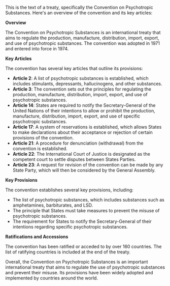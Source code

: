 This is the text of a treaty, specifically the Convention on Psychotropic Substances. Here's an overview of the convention and its key articles:

**Overview**

The Convention on Psychotropic Substances is an international treaty that aims to regulate the production, manufacture, distribution, import, export, and use of psychotropic substances. The convention was adopted in 1971 and entered into force in 1974.

**Key Articles**

The convention has several key articles that outline its provisions:

* **Article 2**: A list of psychotropic substances is established, which includes stimulants, depressants, hallucinogens, and other substances.
* **Article 3**: The convention sets out the principles for regulating the production, manufacture, distribution, import, export, and use of psychotropic substances.
* **Article 14**: States are required to notify the Secretary-General of the United Nations of their intentions to allow or prohibit the production, manufacture, distribution, import, export, and use of specific psychotropic substances.
* **Article 17**: A system of reservations is established, which allows States to make declarations about their acceptance or rejection of certain provisions of the convention.
* **Article 21**: A procedure for denunciation (withdrawal) from the convention is established.
* **Article 22**: The International Court of Justice is designated as the competent court to settle disputes between States Parties.
* **Article 23**: A request for revision of the convention can be made by any State Party, which will then be considered by the General Assembly.

**Key Provisions**

The convention establishes several key provisions, including:

* The list of psychotropic substances, which includes substances such as amphetamines, barbiturates, and LSD.
* The principle that States must take measures to prevent the misuse of psychotropic substances.
* The requirement for States to notify the Secretary-General of their intentions regarding specific psychotropic substances.

**Ratifications and Accessions**

The convention has been ratified or acceded to by over 160 countries. The list of ratifying countries is included at the end of the treaty.

Overall, the Convention on Psychotropic Substances is an important international treaty that aims to regulate the use of psychotropic substances and prevent their misuse. Its provisions have been widely adopted and implemented by countries around the world.